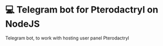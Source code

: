 # 💻 Telegram bot for Pterodactryl on NodeJS
Telegram bot, to work with hosting user panel Pterodactryl 
